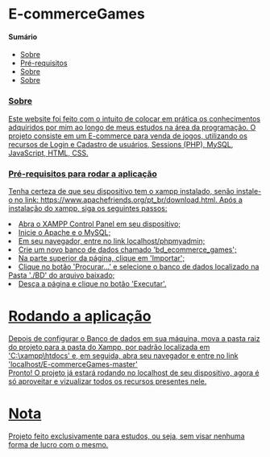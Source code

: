 <h1>E-commerceGames</h1>

  <h4>Sumário</h4>
    <!--TS-->
    <ul>
      <li><a href="#sobre">Sobre</li>
      <li><a href="#requisitos">Pré-requisitos</li>
      <li><a href="#instalacao">Sobre</li>
      <li><a href="#nota">Sobre</li>
    </ul>
    
  <h3 id='sobre'>Sobre</h3>
  <p>Este website foi feito com o intuito de colocar em prática os conhecimentos adquiridos por mim ao longo de meus estudos na área da programação. O projeto consiste em um E-commerce para venda de jogos, utilizando os recursos de Login e Cadastro de usuários, Sessions (PHP), MySQL, JavaScript, HTML, CSS.</p>
  
  <h3 id='requisitos'>Pré-requisitos para rodar a aplicação</h3>
  <p>Tenha certeza de que seu dispositivo tem o xampp instalado, senão instale-o no link: https://www.apachefriends.org/pt_br/download.html. Após a instalação do xampp, siga os seguintes passos:</p>
  <label style="margin-left: 20px">
    <li>Abra o XAMPP Control Panel em seu dispositivo;</li>
    <li>Inicie o Apache e o MySQL;</li>
    <li>Em seu navegador, entre no link localhost/phpmyadmin;</li>
    <li>Crie um novo banco de dados chamado 'bd_ecommerce_games';</li>
    <li>Na parte superior da página, clique em 'Importar';</li>
    <li>Clique no botão 'Procurar...' e selecione o banco de dados localizado na Pasta './BD' do arquivo baixado;</li>
    <li>Desça a página e clique no botão 'Executar'.</li>
  </label>
  
  # Rodando a aplicação
  
  Depois de configurar o Banco de dados em sua máquina, mova a pasta raiz do projeto para a pasta do Xampp, por padrão localizada em 'C:\xampp\htdocs' e, em seguida, abra seu navegador e entre no link 'localhost/E-commerceGames-master'  
  Pronto! O projeto já estará rodando no localhost de seu dispositivo, agora é só aproveitar e vizualizar todos os recursos presentes nele.
  
  # Nota
  Projeto feito exclusivamente para estudos, ou seja, sem visar nenhuma forma de lucro com o mesmo.
